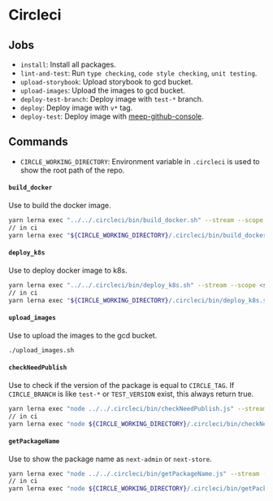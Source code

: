 # Circleci

## Jobs

- `install`: Install all packages.
- `lint-and-test`: Run `type checking`, `code style checking`, `unit testing`.
- `upload-storybook`: Upload storybook to gcd bucket.
- `upload-images`: Upload the images to gcd bucket.
- `deploy-test-branch`: Deploy image with `test-*` branch.
- `deploy`: Deploy image with `v*` tag.
- `deploy-test`: Deploy image with [meep-github-console](https://github.com/meepshop/meep-github-console).

## Commands

- `CIRCLE_WORKING_DIRECTORY`: Environment variable in `.circleci` is used to show the root path of the repo.

#### `build_docker`

Use to build the docker image.

```sh
yarn lerna exec "../../.circleci/bin/build_docker.sh" --stream --scope <scope name>
// in ci
yarn lerna exec "${CIRCLE_WORKING_DIRECTORY}/.circleci/bin/build_docker.sh" --stream --scope <scope name>
```

#### `deploy_k8s`

Use to deploy docker image to k8s.

```sh
yarn lerna exec "../../.circleci/bin/deploy_k8s.sh" --stream --scope <scope name>
// in ci
yarn lerna exec "${CIRCLE_WORKING_DIRECTORY}/.circleci/bin/deploy_k8s.sh" --stream --scope <scope name>
```

#### `upload_images`

Use to upload the images to the gcd bucket.

```sh
./upload_images.sh
```

#### `checkNeedPublish`

Use to check if the version of the package is equal to `CIRCLE_TAG`. If `CIRCLE_BRANCH` is like `test-*` or `TEST_VERSION` exist, this always return true.

```sh
yarn lerna exec "node ../../.circleci/bin/checkNeedPublish.js" --stream --scope <scope name>
// in ci
yarn lerna exec "node ${CIRCLE_WORKING_DIRECTORY}/.circleci/bin/checkNeedPublish.js" --stream --scope <scope name>
```

#### `getPackageName`

Use to show the package name as `next-admin` or `next-store`.

```sh
yarn lerna exec "node ../../.circleci/bin/getPackageName.js" --stream --scope <scope name>
// in ci
yarn lerna exec "node ${CIRCLE_WORKING_DIRECTORY}/.circleci/bin/getPackageName.js" --stream --scope <scope name>
```
